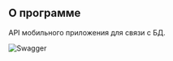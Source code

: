 ## О программе

API мобильного приложения для связи с БД.

![Swagger](https://img.shields.io/badge/Swagger-85EA2D?style=for-the-badge&logo=Swagger&logoColor=white)
